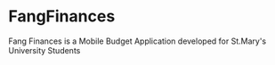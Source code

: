 # FangFinances
Fang Finances is a Mobile Budget Application developed for St.Mary's University Students 

